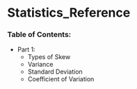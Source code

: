 # Statistics_Reference


### Table of Contents:

- Part 1:
  - Types of Skew
  - Variance
  - Standard Deviation
  - Coefficient of Variation

